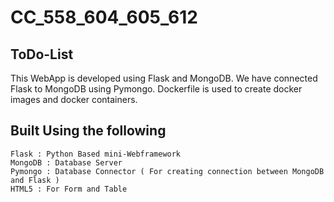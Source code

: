 # CC_558_604_605_612

## ToDo-List 

This WebApp is developed using Flask and MongoDB. We have connected Flask to MongoDB using Pymongo. Dockerfile is used to create docker images and docker containers.


## Built Using the following

	Flask : Python Based mini-Webframework
	MongoDB : Database Server
	Pymongo : Database Connector ( For creating connection between MongoDB and Flask )
	HTML5 : For Form and Table
